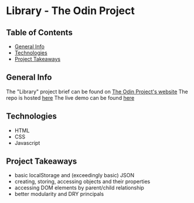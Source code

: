 # Library - The Odin Project

## Table of Contents

- [General Info](#general-info)
- [Technologies](#techonolgies)
- [Project Takeaways](#project-takeaways)

## General Info

The "Library" project brief can be found on [The Odin Project's website](https://www.theodinproject.com/courses/javascript/lessons/library)
The repo is hosted [here](https://github.com/danranges/library)
The live demo can be found [here](https://danranges.github.io/library/)

## Technologies

- HTML
- CSS
- Javascript

## Project Takeaways

- basic localStorage and (exceedingly basic) JSON
- creating, storing, accessing objects and their properties
- accessing DOM elements by parent/child relationship
- better modularity and DRY principals
